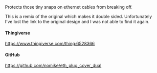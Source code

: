 Protects those tiny snaps on ethernet cables from breaking off.

This is a remix of the original which makes it double sided.
Unfortunately I've lost the link to the original design and I was not able to find it again.

#### Thingiverse

<https://www.thingiverse.com/thing:6528366>

#### GitHub

<https://github.com/nomike/eth_plug_cover_dual>
